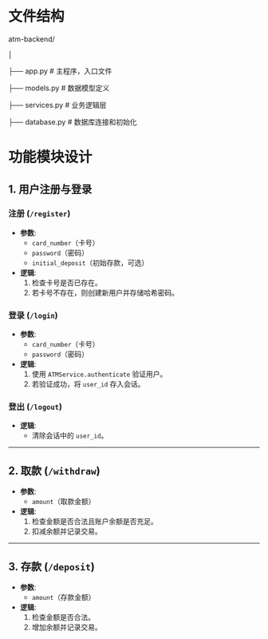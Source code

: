 # 文件结构
atm-backend/

│

├── app.py              # 主程序，入口文件

├── models.py           # 数据模型定义

├── services.py         # 业务逻辑层

├── database.py         # 数据库连接和初始化


# 功能模块设计

## 1. 用户注册与登录

### 注册 (`/register`)
- **参数**: 
  - `card_number`（卡号）
  - `password`（密码）
  - `initial_deposit`（初始存款，可选）
- **逻辑**:
  1. 检查卡号是否已存在。
  2. 若卡号不存在，则创建新用户并存储哈希密码。

### 登录 (`/login`)
- **参数**:
  - `card_number`（卡号）
  - `password`（密码）
- **逻辑**:
  1. 使用 `ATMService.authenticate` 验证用户。
  2. 若验证成功，将 `user_id` 存入会话。

### 登出 (`/logout`)
- **逻辑**:
  - 清除会话中的 `user_id`。

---

## 2. 取款 (`/withdraw`)
- **参数**: 
  - `amount`（取款金额）
- **逻辑**:
  1. 检查金额是否合法且账户余额是否充足。
  2. 扣减余额并记录交易。

---

## 3. 存款 (`/deposit`)
- **参数**: 
  - `amount`（存款金额）
- **逻辑**:
  1. 检查金额是否合法。
  2. 增加余额并记录交易。
